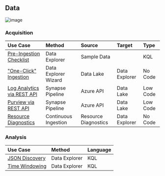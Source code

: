## Data

![image](https://user-images.githubusercontent.com/44923999/185972867-64465cc3-0769-4045-bc5d-672f573854c7.png)

### Acquisition

  Use Case | Method | Source | Target | Type
  :----- | :----- | :----- | :----- | :-----
  [Pre-Ingestion Checklist](Data_Acquisition_PreIngestionChecklist.md) | Data Explorer | Sample Data | | KQL
  ["One-Click" Ingestion](Data_Acquisition_OneClickIngestion.md) | Data Explorer Wizard | Data Lake | Data Explorer | No Code
  [Log Analytics via REST API](Data_Acquisition_fromLogAnalyticsAPI.md) | Synapse Pipeline | Azure API | Data Lake | Low Code
  [Purview via REST API](Data_Acquisition_fromPurviewAPI.md) | Synapse Pipeline | Azure API | Data Lake | Low Code
  [Resource Diagnostics](Data_Acquisition_fromResourceDiagnostics.md) | Continuous Ingestion | Resource Diagnostics | Data Explorer | No Code

### Analysis

  Use Case | Method | Language
  :----- | :----- | :-----
  [JSON Discovery](Data_Analysis_JSONDiscovery.md) | Data Explorer | KQL
  [Time Windowing](Data_Analysis_TimeWindowing.md) | Data Explorer | KQL
